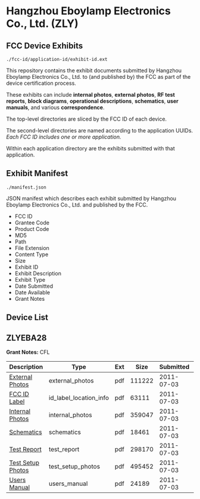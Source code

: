 # Hangzhou Eboylamp Electronics Co., Ltd. (ZLY)
## FCC Device Exhibits

```
./fcc-id/application-id/exhibit-id.ext
```

This repository contains the exhibit documents submitted by Hangzhou Eboylamp Electronics Co., Ltd. to (and published by) the FCC as part of the device certification process.

These exhibits can include **internal photos**, **external photos**, **RF test reports**, **block diagrams**, **operational descriptions**, **schematics**, **user manuals**, and various **correspondence**.

The top-level directories are sliced by the FCC ID of each device.

The second-level directories are named according to the application UUIDs. *Each FCC ID includes one or more application.*

Within each application directory are the exhibits submitted with that application. 

## Exhibit Manifest

```
./manifest.json
```

JSON manifest which describes each exhibit submitted by Hangzhou Eboylamp Electronics Co., Ltd. and published by the FCC.

- FCC ID
- Grantee Code
- Product Code
- MD5
- Path
- File Extension
- Content Type
- Size
- Exhibit ID
- Exhibit Description
- Exhibit Type
- Date Submitted
- Date Available
- Grant Notes

## Device List
## ZLYEBA28
**Grant Notes:** CFL

| Description | Type | Ext | Size | Submitted | Available |
| ----------- | ---- | --- | ---- | --------- | --------- |
| [External Photos](ZLYEBA28/d8c8f202b19a99590775d872521e48ae/1494140.pdf) | external_photos | pdf | 111222 | 2011-07-03 | 2011-07-03 |
| [FCC ID Label](ZLYEBA28/d8c8f202b19a99590775d872521e48ae/1494141.pdf) | id_label_location_info | pdf | 63111 | 2011-07-03 | 2011-07-03 |
| [Internal Photos](ZLYEBA28/d8c8f202b19a99590775d872521e48ae/1494142.pdf) | internal_photos | pdf | 359047 | 2011-07-03 | 2011-07-03 |
| [Schematics](ZLYEBA28/d8c8f202b19a99590775d872521e48ae/1494143.pdf) | schematics | pdf | 18461 | 2011-07-03 | 2011-07-03 |
| [Test Report](ZLYEBA28/d8c8f202b19a99590775d872521e48ae/1494144.pdf) | test_report | pdf | 298170 | 2011-07-03 | 2011-07-03 |
| [Test Setup Photos](ZLYEBA28/d8c8f202b19a99590775d872521e48ae/1494145.pdf) | test_setup_photos | pdf | 495452 | 2011-07-03 | 2011-07-03 |
| [Users Manual](ZLYEBA28/d8c8f202b19a99590775d872521e48ae/1494146.pdf) | users_manual | pdf | 24189 | 2011-07-03 | 2011-07-03 |
